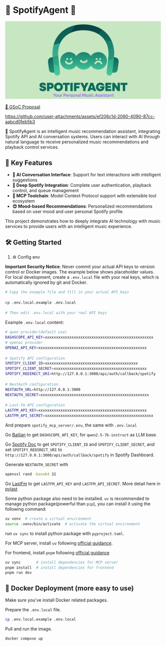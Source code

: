 # 🎵 SpotifyAgent 🤖

![SpotifyAgent](public/static/SpotifyAgent_logo.png)

[📄 GSoC Proposal](public/static/proposal.pdf)



https://github.com/user-attachments/assets/ef206c1d-2060-4090-87cc-aabcd0feb5b3



🌟 SpotifyAgent is an intelligent music recommendation assistant, integrating Spotify API and AI conversation systems. Users can interact with AI through natural language to receive personalized music recommendations and playback control services.

## 🚀 Key Features

- **🤖 AI Conversation Interface**: Support for text interactions with intelligent suggestions
- **🎵 Deep Spotify Integration**: Complete user authentication, playback control, and queue management
- **🔧 MCP Toolchain**: Model Context Protocol support with extensible tool ecosystem
- **😊 Mood-based Recommendations**: Personalized recommendations based on user mood and user personal Spotify profile.

This project demonstrates how to deeply integrate AI technology with music services to provide users with an intelligent music experience.

## 🛠️ Getting Started

1. ⚙️ Config env

**Important Security Notice**: Never commit your actual API keys to version control or Docker images. The example below shows placeholder values. For local development, create a `.env.local` file with your real keys, which is automatically ignored by git and Docker.

```bash
# Copy the example file and fill in your actual API keys

cp .env.local.example .env.local

# Then edit .env.local with your real API keys
```

Example `.env.local` content:

```bash
# qwen provider(default use)
DASHSCOPE_API_KEY=xxxxxxxxxxxxxxxxxxxxxxxxxxxxxxxxxxxxxxxxxxxxxxxxx
# openai provider
OPENAI_API_KEY=xxxxxxxxxxxxxxxxxxxxxxxxxxxxxxxxxxxxxxxxxxxxxxxxx

# Spotify API configuration
SPOTIFY_CLIENT_ID=xxxxxxxxxxxxxxxxxxxxxxxxxxxxxxxxxxxxxxxxxx
SPOTIFY_CLIENT_SECRET=xxxxxxxxxxxxxxxxxxxxxxxxxxxxxxxxxxxxxxxxxx
SPOTIFY_REDIRECT_URI=http://127.0.0.1:3000/api/auth/callback/spotify

# NextAuth configuration
NEXTAUTH_URL=http://127.0.0.1:3000
NEXTAUTH_SECRET=xxxxxxxxxxxxxxxxxxxxxxxxxxxxxxxxxxxxxxxxxxxxxxxxx

# Last.fm API configuration
LASTFM_API_KEY=xxxxxxxxxxxxxxxxxxxxxxxxxxxxxxxxxxxxxxxxxxxxxxxxx
LASTFM_API_SECRET=xxxxxxxxxxxxxxxxxxxxxxxxxxxxxxxxxxxxxxxxxxxxxxxxx
```

And prepare `spotify_mcp_server/.env`, the same with `.env.local`

Go [Bailian](https://bailian.console.aliyun.com/) to get `DASHSCOPE_API_KEY`, for `qwen2.5-7b-instruct` as LLM base.

Go [Spotify Doc](https://developer.spotify.com/documentation/web-api/tutorials/getting-started) to get `SPOTIFY_CLIENT_ID` and `SPOTIFY_CLIENT_SECRET`, and set `SPOTIFY_REDIRECT_URI` to `http://127.0.0.1:3000/api/auth/callback/spotify` in Spotify Dashboard.

Generate `NEXTAUTH_SECRET` with 

```bash
openssl rand -base64 32
```

Go [LastFm](https://www.last.fm/api/account/create) to get `LASTFM_API_KEY` and `LASTFM_API_SECRET`. More detail here in [pylast](https://github.com/pylast/pylast#getting-started)



Some python package also need to be installed.
`uv` is recommended to manage python package(powerful than `pip`), you can install it using the following command:
```bash
uv venv  # create a virtual environment
source .venv/bin/activate  # activate the virtual environment
```
run `uv sync` to install python package with `pyproject.toml`.


For MCP server, install `uv` following [official guidance](https://docs.astral.sh/uv/#installation).

For frontend, install `pnpm` following [official guidance](https://pnpm.io/installation)

```bash
uv sync       # install dependencies for MCP server
pnpm install  # install dependencies for frontend
pnpm run dev
```

## 🐳 Docker Deployment (more easy to use)

Make sure you've install Docker related packages.

Prepare the `.env.local` file.
```bash
cp .env.local.example .env.local
```

Pull and run the image.

```bash
docker compose up
```

